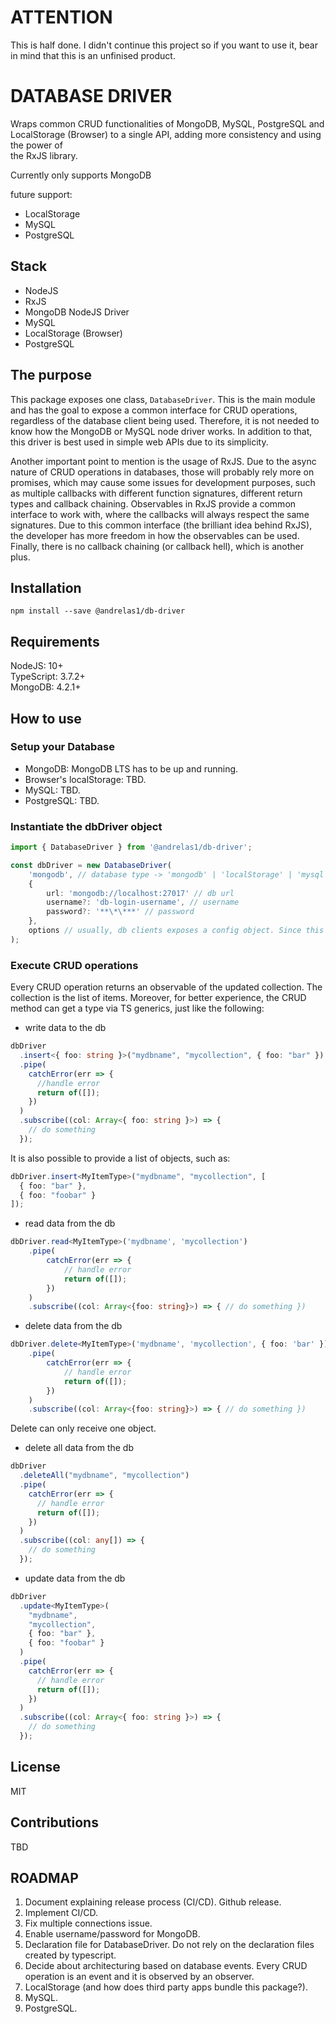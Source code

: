 # ATTENTION

This is half done. I didn't continue this project so if you want to use it, bear in mind that this is an unfinised product.

# DATABASE DRIVER

Wraps common CRUD functionalities of MongoDB, MySQL, PostgreSQL and LocalStorage (Browser) to a single API, adding more consistency and using the power of <br>
the RxJS library.

Currently only supports MongoDB

future support:

- LocalStorage
- MySQL
- PostgreSQL

## Stack

- NodeJS
- RxJS
- MongoDB NodeJS Driver
- MySQL
- LocalStorage (Browser)
- PostgreSQL

## The purpose

This package exposes one class, `DatabaseDriver`. This is the main module and has the goal to expose a common interface for
CRUD operations, regardless of the database client being used. Therefore, it is not needed to know how the MongoDB or MySQL node driver
works.
In addition to that, this driver is best used in simple web APIs due to its simplicity.

Another important point to mention is the usage of RxJS. Due to the async nature of CRUD operations in databases, those will probably
rely more on promises, which may cause some issues for development purposes, such as multiple callbacks with different function signatures, different
return types and callback chaining. Observables in RxJS provide a common interface to work with, where the callbacks will always respect
the same signatures. Due to this common interface (the brilliant idea behind RxJS), the developer has more freedom in how the observables
can be used. Finally, there is no callback chaining (or callback hell), which is another plus.

## Installation

`npm install --save @andrelas1/db-driver`

## Requirements

NodeJS: 10+ <br>
TypeScript: 3.7.2+ <br>
MongoDB: 4.2.1+

## How to use

### Setup your Database

- MongoDB: MongoDB LTS has to be up and running.
- Browser's localStorage: TBD.
- MySQL: TBD.
- PostgreSQL: TBD.

### Instantiate the dbDriver object

```typescript
import { DatabaseDriver } from '@andrelas1/db-driver';

const dbDriver = new DatabaseDriver(
    'mongodb', // database type -> 'mongodb' | 'localStorage' | 'mysql' | 'postgresql'
    {
        url: 'mongodb://localhost:27017' // db url
        username?: 'db-login-username', // username
        password?: '**\*\***' // password
    },
    options // usually, db clients exposes a config object. Since this still only supports mongo, this is equivalent to the MongoClientOptions
);
```

### Execute CRUD operations

Every CRUD operation returns an observable of the updated collection. The collection is the list of items. Moreover, for better experience, the CRUD method can get a type via TS generics, just like the following:

- write data to the db

```typescript
dbDriver
  .insert<{ foo: string }>("mydbname", "mycollection", { foo: "bar" })
  .pipe(
    catchError(err => {
      //handle error
      return of([]);
    })
  )
  .subscribe((col: Array<{ foo: string }>) => {
    // do something
  });
```

It is also possible to provide a list of objects, such as:

```typescript
dbDriver.insert<MyItemType>("mydbname", "mycollection", [
  { foo: "bar" },
  { foo: "foobar" }
]);
```

- read data from the db

```typescript
dbDriver.read<MyItemType>('mydbname', 'mycollection')
    .pipe(
        catchError(err => {
            // handle error
            return of([]);
        })
    )
    .subscribe((col: Array<{foo: string}>) => { // do something })
```

- delete data from the db

```typescript
dbDriver.delete<MyItemType>('mydbname', 'mycollection', { foo: 'bar' })
    .pipe(
        catchError(err => {
            // handle error
            return of([]);
        })
    )
    .subscribe((col: Array<{foo: string}>) => { // do something })
```

Delete can only receive one object.

- delete all data from the db

```typescript
dbDriver
  .deleteAll("mydbname", "mycollection")
  .pipe(
    catchError(err => {
      // handle error
      return of([]);
    })
  )
  .subscribe((col: any[]) => {
    // do something
  });
```

- update data from the db

```typescript
dbDriver
  .update<MyItemType>(
    "mydbname",
    "mycollection",
    { foo: "bar" },
    { foo: "foobar" }
  )
  .pipe(
    catchError(err => {
      // handle error
      return of([]);
    })
  )
  .subscribe((col: Array<{ foo: string }>) => {
    // do something
  });
```

## License

MIT

## Contributions

TBD

## ROADMAP

1. Document explaining release process (CI/CD). Github release.
2. Implement CI/CD.
3. Fix multiple connections issue.
4. Enable username/password for MongoDB.
5. Declaration file for DatabaseDriver. Do not rely on the declaration files created by typescript.
6. Decide about architecturing based on database events. Every CRUD operation is an event and it is observed by an observer.
7. LocalStorage (and how does third party apps bundle this package?).
8. MySQL.
9. PostgreSQL.
